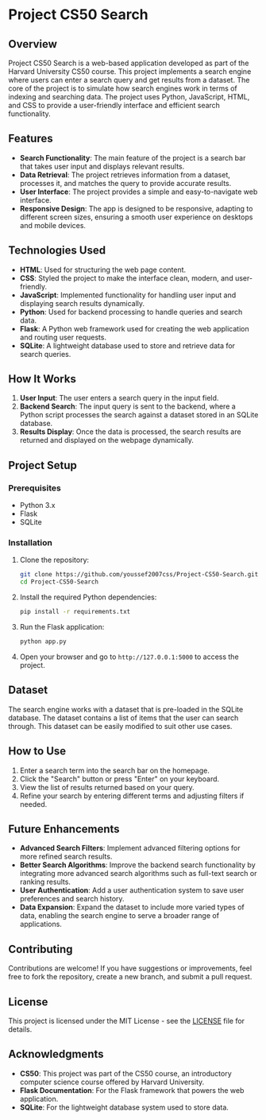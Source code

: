 # Project CS50 Search

## Overview
Project CS50 Search is a web-based application developed as part of the Harvard University CS50 course. This project implements a search engine where users can enter a search query and get results from a dataset. The core of the project is to simulate how search engines work in terms of indexing and searching data. The project uses Python, JavaScript, HTML, and CSS to provide a user-friendly interface and efficient search functionality.

## Features
- **Search Functionality**: The main feature of the project is a search bar that takes user input and displays relevant results.
- **Data Retrieval**: The project retrieves information from a dataset, processes it, and matches the query to provide accurate results.
- **User Interface**: The project provides a simple and easy-to-navigate web interface.
- **Responsive Design**: The app is designed to be responsive, adapting to different screen sizes, ensuring a smooth user experience on desktops and mobile devices.

## Technologies Used
- **HTML**: Used for structuring the web page content.
- **CSS**: Styled the project to make the interface clean, modern, and user-friendly.
- **JavaScript**: Implemented functionality for handling user input and displaying search results dynamically.
- **Python**: Used for backend processing to handle queries and search data.
- **Flask**: A Python web framework used for creating the web application and routing user requests.
- **SQLite**: A lightweight database used to store and retrieve data for search queries.

## How It Works
1. **User Input**: The user enters a search query in the input field.
2. **Backend Search**: The input query is sent to the backend, where a Python script processes the search against a dataset stored in an SQLite database.
3. **Results Display**: Once the data is processed, the search results are returned and displayed on the webpage dynamically.

## Project Setup

### Prerequisites
- Python 3.x
- Flask
- SQLite

### Installation

1. Clone the repository:
    ```bash
    git clone https://github.com/youssef2007css/Project-CS50-Search.git
    cd Project-CS50-Search
    ```

2. Install the required Python dependencies:
    ```bash
    pip install -r requirements.txt
    ```

3. Run the Flask application:
    ```bash
    python app.py
    ```

4. Open your browser and go to `http://127.0.0.1:5000` to access the project.

## Dataset
The search engine works with a dataset that is pre-loaded in the SQLite database. The dataset contains a list of items that the user can search through. This dataset can be easily modified to suit other use cases.

## How to Use
1. Enter a search term into the search bar on the homepage.
2. Click the "Search" button or press "Enter" on your keyboard.
3. View the list of results returned based on your query.
4. Refine your search by entering different terms and adjusting filters if needed.

## Future Enhancements
- **Advanced Search Filters**: Implement advanced filtering options for more refined search results.
- **Better Search Algorithms**: Improve the backend search functionality by integrating more advanced search algorithms such as full-text search or ranking results.
- **User Authentication**: Add a user authentication system to save user preferences and search history.
- **Data Expansion**: Expand the dataset to include more varied types of data, enabling the search engine to serve a broader range of applications.

## Contributing
Contributions are welcome! If you have suggestions or improvements, feel free to fork the repository, create a new branch, and submit a pull request.

## License
This project is licensed under the MIT License - see the [LICENSE](LICENSE) file for details.

## Acknowledgments
- **CS50**: This project was part of the CS50 course, an introductory computer science course offered by Harvard University.
- **Flask Documentation**: For the Flask framework that powers the web application.
- **SQLite**: For the lightweight database system used to store data.
